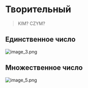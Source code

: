 # Творительный

> KIM? CZYM?

## Единственное число

![image_3.png](image_3.png)

## Множественное число

![image_5.png](image_5.png)
